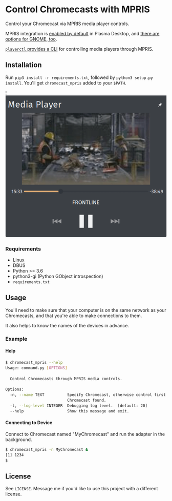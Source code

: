 # Control Chromecasts with MPRIS
Control your Chromecast via MPRIS media player controls. 

MPRIS integration is [enabled by default](https://github.com/KDE/plasma-workspace/tree/master/applets/mediacontroller) in Plasma Desktop, and [there are options for GNOME, too](https://extensions.gnome.org/extension/1379/mpris-indicator-button/).

[`playerctl` provides a CLI](https://github.com/altdesktop/playerctl) for controlling media players through MPRIS.

## Installation

Run `pip3 install -r requirements.txt`, followed by `python3 setup.py install`. 
You'll get `chromecast_mpris` added to your `$PATH`.

!![Screenshot of Plasma Desktop's mediacontroller widget](/assets/mpris_widget.png)

### Requirements
 - Linux
 - DBUS
 - Python >= 3.6
 - python3-gi (Python GObject introspection)
 - `requirements.txt`
 

## Usage
You'll need to make sure that your computer is on the same network as your Chromecasts, and that you're able to make connections to them. 

It also helps to know the names of the devices in advance.

### Example
#### Help
```bash
$ chromecast_mpris --help
Usage: command.py [OPTIONS]

  Control Chromecasts through MPRIS media controls.

Options:
  -n, --name TEXT          Specify Chromecast, otherwise control first
                           Chromecast found.
  -l, --log-level INTEGER  Debugging log level.  [default: 20]
  --help                   Show this message and exit.
```

#### Connecting to Device
Connect to Chromecast named "MyChromecast" and run the adapter in the background.
```bash
$ chromecast_mpris -n MyChromecast &
[1] 1234
$
```

## License
See `LICENSE`. Message me if you'd like to use this project with a different license.